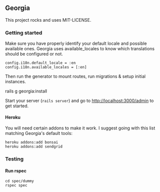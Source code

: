 ## Georgia

This project rocks and uses MIT-LICENSE.

### Getting started

Make sure you have properly identify your default locale and possible available ones.
Georgia uses available_locales to know which translations should be configured or not.

    config.i18n.default_locale = :en
    config.i18n.available_locales = [:en]

Then run the generator to mount routes, run migrations & setup initial instances.

  rails g georgia:install

Start your server (`rails server`) and go to [http://localhost:3000/admin](http://localhost:3000/admin) to get started.

#### Heroku

You will need certain addons to make it work. I suggest going with this list matching Georgia's default tools:

    heroku addons:add bonsai
    heroku addons:add sendgrid

### Testing

#### Run rspec

    cd spec/dummy
    rspec spec